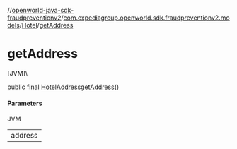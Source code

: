 //[openworld-java-sdk-fraudpreventionv2](../../../index.md)/[com.expediagroup.openworld.sdk.fraudpreventionv2.models](../index.md)/[Hotel](index.md)/[getAddress](get-address.md)

# getAddress

[JVM]\

public final [HotelAddress](../-hotel-address/index.md)[getAddress](get-address.md)()

#### Parameters

JVM

| |
|---|
| address |
